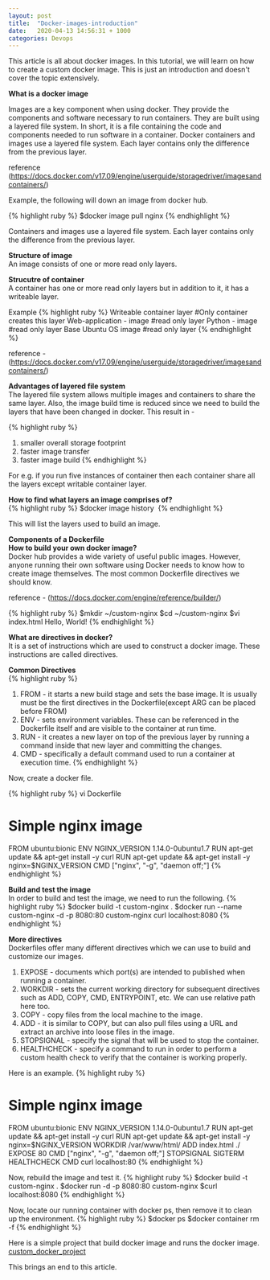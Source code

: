 ```yaml
---
layout: post
title:  "Docker-images-introduction"
date:   2020-04-13 14:56:31 + 1000
categories: Devops
---
```

This article is all about docker images. In this tutorial, we will learn on how to create a custom
docker image. This is just an introduction and doesn't cover the topic extensively.

**What is a docker image**  

Images are a key component when using docker. They provide the components and software necessary to run containers. They are built using a layered file system.
In short, it is a file containing the code and components needed to run software in a container. Docker containers and images use a layered file system. Each layer contains only the difference from the previous layer.

reference (https://docs.docker.com/v17.09/engine/userguide/storagedriver/imagesandcontainers/)

Example, the following will down an image from docker hub.

{% highlight ruby %}
 $docker image pull nginx
{% endhighlight %}

Containers and images use a layered file system. Each layer contains only the 
difference from the previous layer.

**Structure of image**  
An image consists of one or more read only layers.

**Strucutre of container**  
A container has one or more read only layers but in addition to it, it has a 
writeable layer. 

Example
{% highlight ruby %}
 Writeable container layer #Only container creates this layer
 Web-application - image  #read only layer
 Python - image  #read only layer
 Base Ubuntu OS image #read only layer
{% endhighlight %}

reference - (https://docs.docker.com/v17.09/engine/userguide/storagedriver/imagesandcontainers/)

**Advantages of layered file system**  
The layered file system allows multiple images and containers to share the same layer. Also, the image build time is reduced since we need to build the layers that have been changed in docker. This result in - 

{% highlight ruby %}
 1) smaller overall storage footprint
 2) faster image transfer 
 3) faster image build
{% endhighlight %}

For e.g. if you run five instances of container then each container share all the layers except writable container layer.  

**How to find what layers an image comprises of?**  
{% highlight ruby %}
 $docker image history <image name>
{% endhighlight %}

This will list the layers used to build an image.

**Components of a Dockerfile**  
**How to build your own docker image?**  
Docker hub provides a wide variety of useful public images. However, anyone 
running their own software using Docker needs to know how to create image themselves. The most common Dockerfile directives we should know. 

reference - (https://docs.docker.com/engine/reference/builder/)

{% highlight ruby %}
 $mkdir ~/custom-nginx
 $cd ~/custom-nginx
 $vi index.html
   Hello, World!
{% endhighlight %}

**What are directives in docker?**  
It is a set of instructions which are used to construct a docker image.
These instructions are called directives.

**Common Directives**  
{% highlight ruby %}
1) FROM - it starts a new build stage and sets the base image. It is usually must be the first directives in the Dockerfile(except ARG can be placed before FROM)  
2) ENV - sets environment variables. These can be referenced in the Dockerfile itself and are visible to the container at run time.  
3) RUN - it creates a new layer on top of the previous layer by running a command inside that new layer and committing the changes.  
4) CMD - specifically a default command used to run a container at execution time. 
{% endhighlight %} 

Now, create a docker file.

{% highlight ruby %}
  vi Dockerfile
# Simple nginx image
FROM ubuntu:bionic
ENV NGINX_VERSION 1.14.0-0ubuntu1.7
RUN apt-get update && apt-get install -y curl
RUN apt-get update && apt-get install -y nginx=$NGINX_VERSION
CMD ["nginx", "-g", "daemon off;"]
{% endhighlight %}

**Build and test the image**  
In order to build and test the image, we need to run the following.
{% highlight ruby %}
 $docker build -t custom-nginx .
 $docker run --name custom-nginx -d -p 8080:80 custom-nginx
curl localhost:8080
{% endhighlight %}

**More directives**  
Dockerfiles offer many different directives which we can use to build and customize our images.

1) EXPOSE - documents which port(s) are intended to published when running a container.
2) WORKDIR - sets the current working directory for subsequent directives such as 
ADD, COPY, CMD, ENTRYPOINT, etc. We can use relative path here too.
3) COPY - copy files from the local machine to the image.
4) ADD - it is similar to COPY, but can also pull files using a URL and extract an archive into loose files in the image.
5) STOPSIGNAL - specify the signal that will be used to stop the container.
6) HEALTHCHECK - specify a command to run in order to perform a custom health check to verify that the container is working properly.

Here is an example.
{% highlight ruby %}
 # Simple nginx image
FROM ubuntu:bionic
ENV NGINX_VERSION 1.14.0-0ubuntu1.7
RUN apt-get update && apt-get install -y curl
RUN apt-get update && apt-get install -y nginx=$NGINX_VERSION
WORKDIR /var/www/html/
ADD index.html ./
EXPOSE 80
CMD ["nginx", "-g", "daemon off;"]
STOPSIGNAL SIGTERM
HEALTHCHECK CMD curl localhost:80
{% endhighlight %}

Now, rebuild the image and test it.
{% highlight ruby %}
 $docker build -t custom-nginx .
 $docker run -d -p 8080:80 custom-nginx
 $curl localhost:8080
{% endhighlight %}

Now, locate our running container with docker ps, then remove it to clean up the environment.
{% highlight ruby %}
 $docker ps
 $docker container rm -f <container id>
{% endhighlight %}

Here is a simple project that build docker image and runs the docker image.
[custom_docker_project](https://github.com/joshis1/docker_custom_build)

This brings an end to this article.